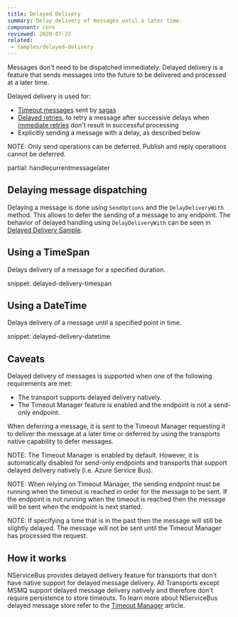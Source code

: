```yaml
---
title: Delayed Delivery
summary: Delay delivery of messages until a later time.
component: core
reviewed: 2020-07-22
related:
 - samples/delayed-delivery
---
```


Messages don't need to be dispatched immediately. Delayed delivery is a feature that sends messages into the future to be delivered and processed at a later time.

Delayed delivery is used for:

* [Timeout messages](/nservicebus/sagas/timeouts.md) sent by [sagas](/nservicebus/sagas/)
* [Delayed retries](/nservicebus/recoverability/#delayed-retries), to retry a message after successive delays when [immediate retries](/nservicebus/recoverability/#immediate-retries) don't result in successful processing
* Explicitly sending a message with a delay, as described below

NOTE: Only send operations can be deferred. Publish and reply operations cannot be deferred.

partial: handlecurrentmessagelater


## Delaying message dispatching


Delaying a message is done using `SendOptions` and the `DelayDeliveryWith` method. This allows to defer the sending of a message to any endpoint. The behavior of delayed handling using `DelayDeliveryWith` can be seen in [Delayed Delivery Sample](/samples/delayed-delivery).


## Using a TimeSpan

Delays delivery of a message for a specified duration.

snippet: delayed-delivery-timespan


## Using a DateTime

Delays delivery of a message until a specified point in time.

snippet: delayed-delivery-datetime


## Caveats

Delayed delivery of messages is supported when one of the following requirements are met:

 * The transport supports delayed delivery natively.
 * The Timeout Manager feature is enabled and the endpoint is not a send-only endpoint.

When deferring a message, it is sent to the Timeout Manager requesting it to deliver the message at a later time or deferred by using the transports native capability to defer messages.

NOTE: The Timeout Manager is enabled by default. However, it is automatically disabled for send-only endpoints and transports that support delayed delivery natively (i.e. Azure Service Bus).

NOTE: When relying on Timeout Manager, the sending endpoint must be running when the timeout is reached in order for the message to be sent. If the endpoint is not running when the timeout is reached then the message will be sent when the endpoint is next started.

NOTE: If specifying a time that is in the past then the message will still be slightly delayed. The message will not be sent until the Timeout Manager has processed the request.


## How it works

NServiceBus provides delayed delivery feature for transports that don't have native support for delayed message delivery. All Transports except MSMQ support delayed message delivery natively and therefore don't require persistence to store timeouts. To learn more about NServiceBus delayed message store refer to the [Timeout Manager](/nservicebus/messaging/timeout-manager.md) article.
